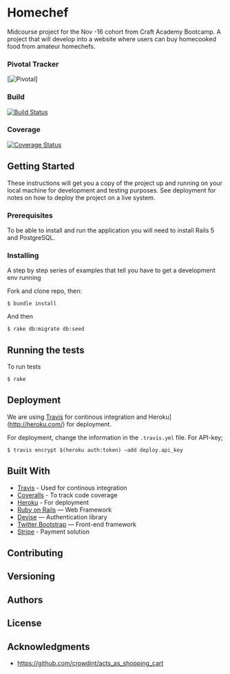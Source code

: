 # Homechef
Midcourse project for the Nov -16 cohort from Craft Academy Bootcamp. A project that will develop into a website where users can buy homecooked food from amateur homechefs.

### Pivotal Tracker
[![Pivotal](https://www.pivotaltracker.com/n/projects/)]

### Build
[![Build Status](https://travis-ci.org/CraftAcademy/homechef.svg?branch=develop)](https://travis-ci.org/CraftAcademy/homechef)
### Coverage
[![Coverage Status](https://coveralls.io/repos/github/CraftAcademy/homechef/badge.svg?branch=develop)](https://coveralls.io/github/CraftAcademy/homechef?branch=develop)

## Getting Started

These instructions will get you a copy of the project up and running on your local machine for development and testing purposes. See deployment for notes on how to deploy the project on a live system.

### Prerequisites

To be able to install and run the application you will need to install Rails 5 and PostgreSQL.

### Installing

A step by step series of examples that tell you have to get a development env running

Fork and clone repo, then:

```
$ bundle install
```

And then

```
$ rake db:migrate db:seed
```

## Running the tests

To run tests

```
$ rake
```

## Deployment

We are using [Travis](https://travis-ci.org) for continous integration and Heroku](http://heroku.com/) for deployment.

For deployment, change the information in the `.travis.yml` file. For API-key;

```
$ travis encrypt $(heroku auth:token) —add deploy.api_key
```

## Built With

* [Travis](https://travis-ci.org) - Used for continous integration
* [Coveralls](https://coveralls.io) - To track code coverage
* [Heroku](http://heroku.com/) - For deployment
* [Ruby on Rails](http://rubyonrails.org) — Web Framework
* [Devise](https://github.com/plataformatec/devise) — Authentication library
* [Twitter Bootstrap](http://getbootstrap.com) — Front-end framework
* [Stripe](https://github.com/stripe/stripe-ruby) - Payment solution

## Contributing


## Versioning


## Authors


## License


## Acknowledgments

* https://github.com/crowdint/acts_as_shopping_cart
